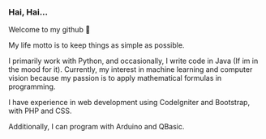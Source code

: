 ### Hai, Hai... 
Welcome to my github 💫

My life motto is to keep things as simple as possible. 

I primarily work with Python, and occasionally, I write code in Java (If im in the mood for it). Currently, my interest in machine learning and computer vision because my passion is to apply mathematical formulas in programming.

I have experience in web development using CodeIgniter and Bootstrap, with PHP and CSS. 

Additionally, I can program with Arduino and QBasic.


<!--
**dhiyasalmas/dhiyasalmas** is a ✨ _special_ ✨ repository because its `README.md` (this file) appears on your GitHub profile.

Here are some ideas to get you started:

- 🔭 I’m currently working on ...
- 🌱 I’m currently learning ...
- 👯 I’m looking to collaborate on ...
- 🤔 I’m looking for help with ...
- 💬 Ask me about ...
- 📫 How to reach me: ...
- 😄 Pronouns: ...
- ⚡ Fun fact: ...
-->
